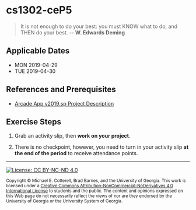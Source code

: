 # cs1302-ceP5

> It is not enough to do your best: you must KNOW what to do, and THEN do your best.
> **-- W. Edwards Deming**

## Applicable Dates

* MON 2019-04-29
* TUE 2019-04-30

## References and Prerequisites

* [Arcade App v2019.sp Project Description](https://github.com/cs1302uga/cs1302-arcade)

## Exercise Steps

1. Grab an activity slip, then **work on your project**. 

1. There is no checkpoint, however, you need to turn in your activity slip 
   **at the end of the period** to receive attendance points.

<hr/>

[![License: CC BY-NC-ND 4.0](https://img.shields.io/badge/License-CC%20BY--NC--ND%204.0-lightgrey.svg)](http://creativecommons.org/licenses/by-nc-nd/4.0/)

<small>
Copyright &copy; Michael E. Cotterell, Brad Barnes, and the University of Georgia.
This work is licensed under a <a rel="license" href="http://creativecommons.org/licenses/by-nc-nd/4.0/">Creative Commons Attribution-NonCommercial-NoDerivatives 4.0 International License</a> to students and the public.
The content and opinions expressed on this Web page do not necessarily reflect the views of nor are they endorsed by the University of Georgia or the University System of Georgia.
</small>
